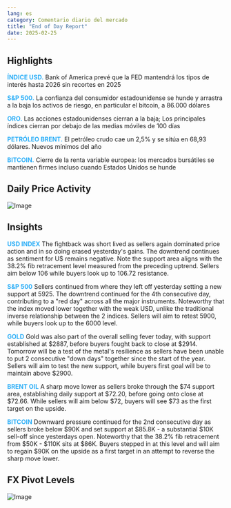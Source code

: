 ```yaml
---
lang: es
category: Comentario diario del mercado
title: "End of Day Report"
date: 2025-02-25
---
```



<h2>Highlights</h2>
<strong style="color: #2caef7;">ÍNDICE USD.</strong> Bank of America prevé que la FED mantendrá los tipos de interés hasta 2026 sin recortes en 2025

<strong style="color: #2caef7;">S&P 500.</strong> La confianza del consumidor estadounidense se hunde y arrastra a la baja los activos de riesgo, en particular el bitcoin, a 86.000 dólares

<strong style="color: #2caef7;">ORO.</strong> Las acciones estadounidenses cierran a la baja; Los principales índices cierran por debajo de las medias móviles de 100 días

<strong style="color: #2caef7;">PETRÓLEO BRENT.</strong> El petróleo crudo cae un 2,5% y se sitúa en 68,93 dólares. Nuevos mínimos del año

<strong style="color: #2caef7;">BITCOIN.</strong> Cierre de la renta variable europea: los mercados bursátiles se mantienen firmes incluso cuando Estados Unidos se hunde



<h2>Daily Price Activity</h2>
<img src="https://markleighedu.github.io/img/Feb-2025/25-Feb-2025/price.jpg" alt="Image"/>

<h2>Insights</h2>
<strong style="color: #2caef7;">USD INDEX</strong> The fightback was short lived as sellers again dominated price action and in so doing erased yesterday's gains. The downtrend continues as sentiment for U$ remains negative. Note the support area aligns with the 38.2% fib retracement level measured from the preceding uptrend. Sellers aim below 106 while buyers look up to 106.72 resistance.

<strong style="color: #2caef7;">S&P 500</strong> Sellers continued from where they left off yesterday setting a new support at 5925. The downtrend continued for the 4th consecutive day, contributing to a "red day" across all the major instruments. Noteworthy that the index moved lower together with the weak USD, unlike the traditional inverse relationship between the 2 indices. Sellers will aim to retest 5900, while buyers look up to the 6000 level.

<strong style="color: #2caef7;">GOLD</strong> Gold was also part of the overall selling fever today, with support established at $2887, before buyers fought back to close at $2914. Tomorrow will be a test of the metal's resilience as sellers have been unable to put 2 consecutive "down days" together since the start of the year. Sellers will aim to test the new support, while buyers first goal will be to maintain above $2900.

<strong style="color: #2caef7;">BRENT OIL</strong> A sharp move lower as sellers broke through the $74 support area, establishing daily support at $72.20, before going onto close at $72.66. While sellers will aim below $72, buyers will see $73 as the first target on the upside.

<strong style="color: #2caef7;">BITCOIN</strong> Downward pressure continued for the 2nd consecutive day as sellers broke below $90K and set support at $85.8K - a substantial $10K sell-off since yesterdays open. Noteworthy that the 38.2% fib retracement from $50K - $110K sits at $86K. Buyers stepped in at this level and will aim to regain $90K on the upside as a first target in an attempt to reverse the sharp move lower.



<h2>FX Pivot Levels</h2>
<img src="https://markleighedu.github.io/img/Feb-2025/25-Feb-2025/pivot.jpg" alt="Image"/>